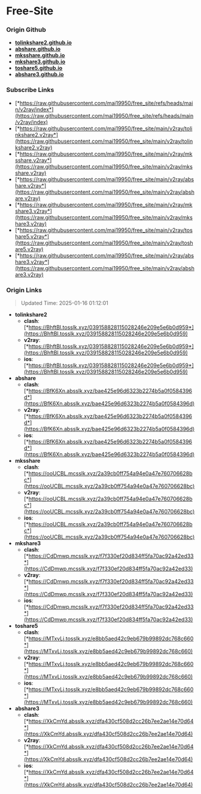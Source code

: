 # Free-Site

### Origin Github

- [**tolinkshare2.github.io**](https://github.com/tolinkshare2/tolinkshare2.github.io)
- [**abshare.github.io**](https://github.com/abshare/abshare.github.io)
- [**mksshare.github.io**](https://github.com/mksshare/mksshare.github.io)
- [**mkshare3.github.io**](https://github.com/mkshare3/mkshare3.github.io)
- [**toshare5.github.io**](https://github.com/toshare5/toshare5.github.io)
- [**abshare3.github.io**](https://github.com/abshare3/abshare3.github.io)

### Subscribe Links

- [*https://raw.githubusercontent.com/mai19950/free_site/refs/heads/main/v2ray/index*](https://raw.githubusercontent.com/mai19950/free_site/refs/heads/main/v2ray/index)
- [*https://raw.githubusercontent.com/mai19950/free_site/main/v2ray/tolinkshare2.v2ray*](https://raw.githubusercontent.com/mai19950/free_site/main/v2ray/tolinkshare2.v2ray)
- [*https://raw.githubusercontent.com/mai19950/free_site/main/v2ray/mksshare.v2ray*](https://raw.githubusercontent.com/mai19950/free_site/main/v2ray/mksshare.v2ray)
- [*https://raw.githubusercontent.com/mai19950/free_site/main/v2ray/abshare.v2ray*](https://raw.githubusercontent.com/mai19950/free_site/main/v2ray/abshare.v2ray)
- [*https://raw.githubusercontent.com/mai19950/free_site/main/v2ray/mkshare3.v2ray*](https://raw.githubusercontent.com/mai19950/free_site/main/v2ray/mkshare3.v2ray)
- [*https://raw.githubusercontent.com/mai19950/free_site/main/v2ray/toshare5.v2ray*](https://raw.githubusercontent.com/mai19950/free_site/main/v2ray/toshare5.v2ray)
- [*https://raw.githubusercontent.com/mai19950/free_site/main/v2ray/abshare3.v2ray*](https://raw.githubusercontent.com/mai19950/free_site/main/v2ray/abshare3.v2ray)

### Origin Links

> Updated Time: 2025-01-16 01:12:01

- **tolinkshare2**
  - **clash**: [*https://BhftBl.tosslk.xyz/039158828115028246e209e5e6b0d959*](https://BhftBl.tosslk.xyz/039158828115028246e209e5e6b0d959)
  - **v2ray**: [*https://BhftBl.tosslk.xyz/039158828115028246e209e5e6b0d959*](https://BhftBl.tosslk.xyz/039158828115028246e209e5e6b0d959)
  - **ios**: [*https://BhftBl.tosslk.xyz/039158828115028246e209e5e6b0d959*](https://BhftBl.tosslk.xyz/039158828115028246e209e5e6b0d959)
- **abshare**
  - **clash**: [*https://BfK6Xn.absslk.xyz/bae425e96d6323b2274b5a0f0584396d*](https://BfK6Xn.absslk.xyz/bae425e96d6323b2274b5a0f0584396d)
  - **v2ray**: [*https://BfK6Xn.absslk.xyz/bae425e96d6323b2274b5a0f0584396d*](https://BfK6Xn.absslk.xyz/bae425e96d6323b2274b5a0f0584396d)
  - **ios**: [*https://BfK6Xn.absslk.xyz/bae425e96d6323b2274b5a0f0584396d*](https://BfK6Xn.absslk.xyz/bae425e96d6323b2274b5a0f0584396d)
- **mksshare**
  - **clash**: [*https://ooUCBL.mcsslk.xyz/2a39cb0ff754a94e0a47e760706628bc*](https://ooUCBL.mcsslk.xyz/2a39cb0ff754a94e0a47e760706628bc)
  - **v2ray**: [*https://ooUCBL.mcsslk.xyz/2a39cb0ff754a94e0a47e760706628bc*](https://ooUCBL.mcsslk.xyz/2a39cb0ff754a94e0a47e760706628bc)
  - **ios**: [*https://ooUCBL.mcsslk.xyz/2a39cb0ff754a94e0a47e760706628bc*](https://ooUCBL.mcsslk.xyz/2a39cb0ff754a94e0a47e760706628bc)
- **mkshare3**
  - **clash**: [*https://CdDmwp.mcsslk.xyz/f7f330ef20d834ff5fa70ac92a42ed33*](https://CdDmwp.mcsslk.xyz/f7f330ef20d834ff5fa70ac92a42ed33)
  - **v2ray**: [*https://CdDmwp.mcsslk.xyz/f7f330ef20d834ff5fa70ac92a42ed33*](https://CdDmwp.mcsslk.xyz/f7f330ef20d834ff5fa70ac92a42ed33)
  - **ios**: [*https://CdDmwp.mcsslk.xyz/f7f330ef20d834ff5fa70ac92a42ed33*](https://CdDmwp.mcsslk.xyz/f7f330ef20d834ff5fa70ac92a42ed33)
- **toshare5**
  - **clash**: [*https://MTxvLj.tosslk.xyz/e8bb5aed42c9eb679b99892dc768c660*](https://MTxvLj.tosslk.xyz/e8bb5aed42c9eb679b99892dc768c660)
  - **v2ray**: [*https://MTxvLj.tosslk.xyz/e8bb5aed42c9eb679b99892dc768c660*](https://MTxvLj.tosslk.xyz/e8bb5aed42c9eb679b99892dc768c660)
  - **ios**: [*https://MTxvLj.tosslk.xyz/e8bb5aed42c9eb679b99892dc768c660*](https://MTxvLj.tosslk.xyz/e8bb5aed42c9eb679b99892dc768c660)
- **abshare3**
  - **clash**: [*https://XkCmYd.absslk.xyz/dfa430cf508d2cc26b7ee2ae14e70d64*](https://XkCmYd.absslk.xyz/dfa430cf508d2cc26b7ee2ae14e70d64)
  - **v2ray**: [*https://XkCmYd.absslk.xyz/dfa430cf508d2cc26b7ee2ae14e70d64*](https://XkCmYd.absslk.xyz/dfa430cf508d2cc26b7ee2ae14e70d64)
  - **ios**: [*https://XkCmYd.absslk.xyz/dfa430cf508d2cc26b7ee2ae14e70d64*](https://XkCmYd.absslk.xyz/dfa430cf508d2cc26b7ee2ae14e70d64)
